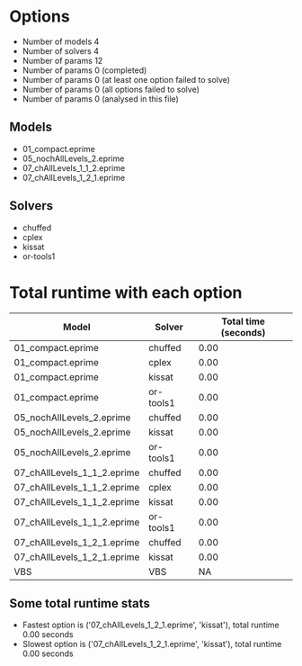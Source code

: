 

# Options


- Number of models         4
- Number of solvers        4
- Number of params        12
- Number of params         0 (completed)
- Number of params         0 (at least one option failed to solve)
- Number of params         0 (all options failed to solve)
- Number of params         0 (analysed in this file)


## Models


 - 01_compact.eprime
 - 05_nochAllLevels_2.eprime
 - 07_chAllLevels_1_1_2.eprime
 - 07_chAllLevels_1_2_1.eprime


## Solvers


 - chuffed
 - cplex
 - kissat
 - or-tools1


# Total runtime with each option


 | Model | Solver | Total time (seconds) | 
 | -- | -- | -- | 
 | 01_compact.eprime | chuffed | 0.00 | 
 | 01_compact.eprime | cplex | 0.00 | 
 | 01_compact.eprime | kissat | 0.00 | 
 | 01_compact.eprime | or-tools1 | 0.00 | 
 | 05_nochAllLevels_2.eprime | chuffed | 0.00 | 
 | 05_nochAllLevels_2.eprime | kissat | 0.00 | 
 | 05_nochAllLevels_2.eprime | or-tools1 | 0.00 | 
 | 07_chAllLevels_1_1_2.eprime | chuffed | 0.00 | 
 | 07_chAllLevels_1_1_2.eprime | cplex | 0.00 | 
 | 07_chAllLevels_1_1_2.eprime | kissat | 0.00 | 
 | 07_chAllLevels_1_1_2.eprime | or-tools1 | 0.00 | 
 | 07_chAllLevels_1_2_1.eprime | chuffed | 0.00 | 
 | 07_chAllLevels_1_2_1.eprime | kissat | 0.00 | 
 | VBS | VBS | NA | 


## Some total runtime stats


 - Fastest option is ('07_chAllLevels_1_2_1.eprime', 'kissat'), total runtime 0.00 seconds
 - Slowest option is ('07_chAllLevels_1_2_1.eprime', 'kissat'), total runtime 0.00 seconds
